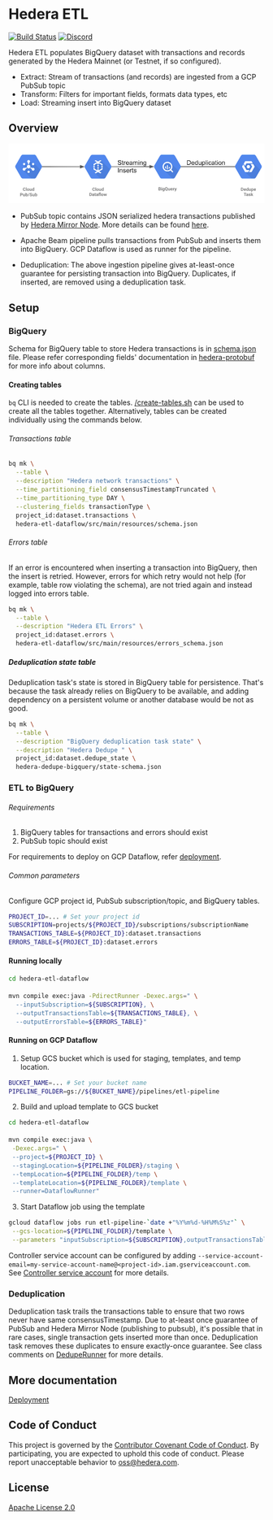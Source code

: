 # Hedera ETL

[![Build Status](https://travis-ci.org/blockchain-etl/hedera-etl.png)](https://travis-ci.org/blockchain-etl/hedera-etl)
[![Discord](https://img.shields.io/badge/discord-join%20chat-blue.svg)](https://hedera.com/discord)

Hedera ETL populates BigQuery dataset with transactions and records generated by the Hedera Mainnet (or Testnet, if so configured).
- Extract: Stream of transactions (and records) are ingested from a GCP PubSub topic
- Transform: Filters for important fields, formats data types, etc
- Load: Streaming insert into BigQuery dataset

## Overview

![Ingestion](docs/images/hedera_etl_ingestion.png)

- PubSub topic contains JSON serialized hedera transactions published by
[Hedera Mirror Node](https://github.com/hashgraph/hedera-mirror-node). More details can be found [here](work-in-progress).

- Apache Beam pipeline pulls transactions from PubSub and inserts them into BigQuery. GCP Dataflow is used as runner for
the pipeline.

- Deduplication: The above ingestion pipeline gives at-least-once guarantee for persisting transaction into BigQuery.
Duplicates, if inserted, are removed using a deduplication task.

## Setup

### BigQuery

Schema for BigQuery table to store Hedera transactions is in
[schema.json](hedera-etl-dataflow/src/main/resources/schema.json) file. Please refer corresponding fields'
documentation in [hedera-protobuf](https://github.com/hashgraph/hedera-protobuf/tree/master/src/main/proto) for more
info about columns.

#### Creating tables

`bq` CLI is needed to create the tables. [/create-tables.sh](scripts/create-tables.sh) can be used to create all the
tables together. Alternatively, tables can be created individually using the commands below.

###### Transactions table

```bash
bq mk \
  --table \
  --description "Hedera network transactions" \
  --time_partitioning_field consensusTimestampTruncated \
  --time_partitioning_type DAY \
  --clustering_fields transactionType \
  project_id:dataset.transactions \
  hedera-etl-dataflow/src/main/resources/schema.json
```

###### Errors table

If an error is encountered when inserting a transaction into BigQuery, then the insert is retried. However, errors
for which retry would not help (for example, table row violating the schema), are not tried again and instead logged
into errors table.

```bash
bq mk \
  --table \
  --description "Hedera ETL Errors" \
  project_id:dataset.errors \
  hedera-etl-dataflow/src/main/resources/errors_schema.json
```

##### Deduplication state table
Deduplication task's state is stored in BigQuery table for persistence. That's because the task already relies on
BigQuery to be available, and adding dependency on a persistent volume or another database would be not as good.

```bash
bq mk \
  --table \
  --description "BigQuery deduplication task state" \
  --description "Hedera Dedupe " \
  project_id:dataset.dedupe_state \
  hedera-dedupe-bigquery/state-schema.json
```


### ETL to BigQuery

###### Requirements

1. BigQuery tables for transactions and errors should exist
2. PubSub topic should exist

For requirements to deploy on GCP Dataflow, refer [deployment](docs/deployment.md).

###### Common parameters

Configure GCP project id, PubSub subscription/topic, and BigQuery tables.

```bash
PROJECT_ID=... # Set your project id
SUBSCRIPTION=projects/${PROJECT_ID}/subscriptions/subscriptionName
TRANSACTIONS_TABLE=${PROJECT_ID}:dataset.transactions
ERRORS_TABLE=${PROJECT_ID}:dataset.errors
```

#### Running locally

```bash
cd hedera-etl-dataflow

mvn compile exec:java -PdirectRunner -Dexec.args=" \
  --inputSubscription=${SUBSCRIPTION}, \
  --outputTransactionsTable=${TRANSACTIONS_TABLE}, \
  --outputErrorsTable=${ERRORS_TABLE}"
```

#### Running on GCP Dataflow

1. Setup GCS bucket which is used for staging, templates, and temp location.

```bash
BUCKET_NAME=... # Set your bucket name
PIPELINE_FOLDER=gs://${BUCKET_NAME}/pipelines/etl-pipeline
```

2. Build and upload template to GCS bucket

```bash
cd hedera-etl-dataflow

mvn compile exec:java \
 -Dexec.args=" \
 --project=${PROJECT_ID} \
 --stagingLocation=${PIPELINE_FOLDER}/staging \
 --tempLocation=${PIPELINE_FOLDER}/temp \
 --templateLocation=${PIPELINE_FOLDER}/template \
 --runner=DataflowRunner"
```

3. Start Dataflow job using the template

```bash
gcloud dataflow jobs run etl-pipeline-`date +"%Y%m%d-%H%M%S%z"` \
 --gcs-location=${PIPELINE_FOLDER}/template \
 --parameters "inputSubscription=${SUBSCRIPTION},outputTransactionsTable=${TRANSACTIONS_TABLE},outputErrorsTable=${ERRORS_TABLE}"
```
Controller service account can be configured by adding
`--service-account-email=my-service-account-name@<project-id>.iam.gserviceaccount.com`. See
[Controller service account](https://cloud.google.com/dataflow/docs/concepts/security-and-permissions#controller_service_account)
for more details.

### Deduplication

Deduplication task trails the transactions table to ensure that two rows never have same consensusTimestamp. Due to
at-least once guarantee of PubSub and Hedera Mirror Node (publishing to pubsub), it's possible that in rare cases,
single transaction gets inserted more than once. Deduplication task removes these duplicates to ensure exactly-once
guarantee. See class comments on [DedupeRunner](hedera-dedupe-bigquery/src/main/java/com/hedera/dedupe/DedupeRunner.java)
for more details.

## More documentation
[Deployment](docs/deployment.md)

## Code of Conduct
This project is governed by the [Contributor Covenant Code of Conduct](CODE_OF_CONDUCT.md). By participating, you are
expected to uphold this code of conduct. Please report unacceptable behavior to [oss@hedera.com](mailto:oss@hedera.com).

## License
[Apache License 2.0](LICENSE)
